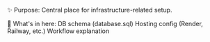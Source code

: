 ✨ Purpose:
Central place for infrastructure-related setup.

🧩 What's in here:
DB schema (database.sql)
Hosting config (Render, Railway, etc.)
Workflow explanation